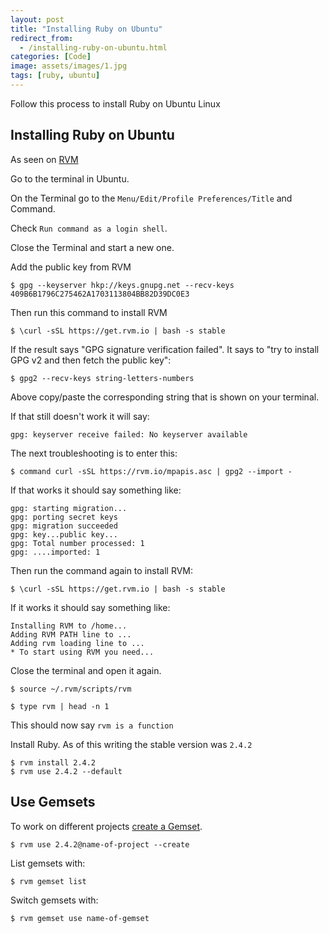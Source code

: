 ```yaml
---
layout: post
title: "Installing Ruby on Ubuntu"
redirect_from:
  - /installing-ruby-on-ubuntu.html
categories: [Code]
image: assets/images/1.jpg
tags: [ruby, ubuntu]
---
```


Follow this process to install Ruby on Ubuntu Linux


## Installing Ruby on Ubuntu

As seen on <a href="http://rvm.io/" target="_blank">RVM</a>

Go to the terminal in Ubuntu.

On the Terminal go to the `Menu/Edit/Profile Preferences/Title` and Command.

Check `Run command as a login shell`.

Close the Terminal and start a new one.

Add the public key from RVM

    $ gpg --keyserver hkp://keys.gnupg.net --recv-keys 409B6B1796C275462A1703113804BB82D39DC0E3

Then run this command to install RVM

    $ \curl -sSL https://get.rvm.io | bash -s stable

If the result says "GPG signature verification failed". It says to "try to install GPG v2 and then fetch the public key":

    $ gpg2 --recv-keys string-letters-numbers

Above copy/paste the corresponding string that is shown on your terminal.

If that still doesn't work it will say:

    gpg: keyserver receive failed: No keyserver available

The next troubleshooting is to enter this:

    $ command curl -sSL https://rvm.io/mpapis.asc | gpg2 --import -

If that works it should say something like:

    gpg: starting migration...
    gpg: porting secret keys
    gpg: migration succeeded
    gpg: key...public key...
    gpg: Total number processed: 1
    gpg: ....imported: 1

Then run the command again to install RVM:

    $ \curl -sSL https://get.rvm.io | bash -s stable

If it works it should say something like:

    Installing RVM to /home...
    Adding RVM PATH line to ...
    Adding rvm loading line to ...
    * To start using RVM you need...

Close the terminal and open it again.

    $ source ~/.rvm/scripts/rvm

    $ type rvm | head -n 1

This should now say `rvm is a function`

Install Ruby. As of this writing the stable version was `2.4.2`

    $ rvm install 2.4.2
    $ rvm use 2.4.2 --default

## Use Gemsets

To work on different projects <a href="http://rvm.io/gemsets/creating" target="_blank">create a Gemset</a>.

    $ rvm use 2.4.2@name-of-project --create

List gemsets with:

    $ rvm gemset list

Switch gemsets with:

    $ rvm gemset use name-of-gemset

